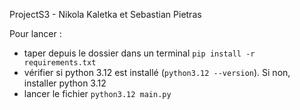 ProjectS3 - Nikola Kaletka et Sebastian Pietras

Pour lancer :
- taper depuis le dossier dans un terminal `pip install -r requirements.txt`
- vérifier si python 3.12 est installé (`python3.12 --version`). Si non, installer python 3.12
- lancer le fichier `python3.12 main.py`